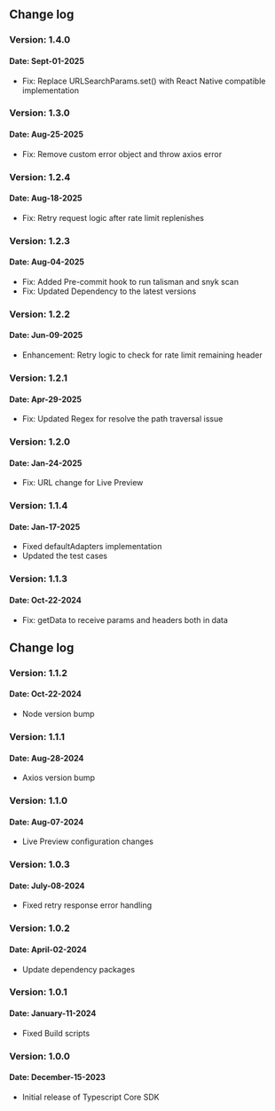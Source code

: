 ## Change log

### Version: 1.4.0
#### Date: Sept-01-2025
 - Fix: Replace URLSearchParams.set() with React Native compatible implementation

### Version: 1.3.0
#### Date: Aug-25-2025
 - Fix: Remove custom error object and throw axios error

### Version: 1.2.4
#### Date: Aug-18-2025
 - Fix: Retry request logic after rate limit replenishes

### Version: 1.2.3
#### Date: Aug-04-2025
 - Fix: Added Pre-commit hook to run talisman and snyk scan
 - Fix: Updated Dependency to the latest versions

### Version: 1.2.2
#### Date: Jun-09-2025
 - Enhancement: Retry logic to check for rate limit remaining header

### Version: 1.2.1
#### Date: Apr-29-2025
 - Fix: Updated Regex for resolve the path traversal issue

### Version: 1.2.0
#### Date: Jan-24-2025
 - Fix: URL change for Live Preview

### Version: 1.1.4
#### Date: Jan-17-2025
 - Fixed defaultAdapters implementation
 - Updated the test cases

### Version: 1.1.3
#### Date: Oct-22-2024
 - Fix: getData to receive params and headers both in data

## Change log
### Version: 1.1.2
#### Date: Oct-22-2024
 - Node version bump

### Version: 1.1.1
#### Date: Aug-28-2024
 - Axios version bump

### Version: 1.1.0
#### Date: Aug-07-2024
 - Live Preview configuration changes

### Version: 1.0.3
#### Date: July-08-2024
 - Fixed retry response error handling

### Version: 1.0.2
#### Date: April-02-2024
 - Update dependency packages

### Version: 1.0.1
#### Date: January-11-2024
 - Fixed Build scripts

### Version: 1.0.0
#### Date: December-15-2023
 - Initial release of Typescript Core SDK

